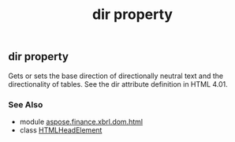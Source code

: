 ﻿---
title: dir property
second_title: Aspose.Finance for Python via .NET API References
description: 
type: docs
weight: 250
url: /python-net/aspose.finance.xbrl.dom.html/htmlheadelement/dir/
is_root: false
---

## dir property


Gets or sets the base direction of directionally neutral text and the directionality of tables. See the dir attribute definition in HTML 4.01.

### See Also
* module [aspose.finance.xbrl.dom.html](../../)
* class [HTMLHeadElement](/finance/python-net/aspose.finance.xbrl.dom.html/htmlheadelement)
